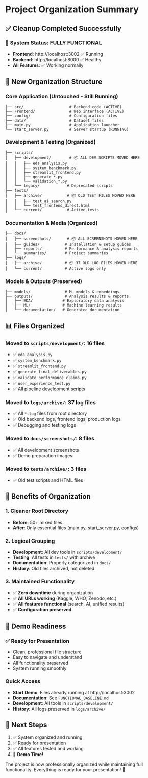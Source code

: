 # Project Organization Summary

## ✅ **Cleanup Completed Successfully**

### 🎯 **System Status**: FULLY FUNCTIONAL
- **Frontend**: http://localhost:3002 ✅ Running  
- **Backend**: http://localhost:8000 ✅ Healthy
- **All Features**: ✅ Working normally

## 📁 **New Organization Structure**

### **Core Application** (Untouched - Still Running)
```
├── src/                    # Backend code (ACTIVE)
├── Frontend/               # Web interface (ACTIVE)  
├── config/                 # Configuration files
├── data/                   # Dataset files
├── main.py                 # Application launcher
└── start_server.py         # Server startup (RUNNING)
```

### **Development & Testing** (Organized)
```
├── scripts/
│   ├── development/        # 📦 ALL DEV SCRIPTS MOVED HERE
│   │   ├── eda_analysis.py
│   │   ├── system_benchmark.py
│   │   ├── streamlit_frontend.py
│   │   ├── generate_*.py
│   │   └── validation_*.py
│   └── legacy/            # Deprecated scripts
├── tests/
│   ├── archive/           # 📦 OLD TEST FILES MOVED HERE
│   │   ├── test_ai_search.py
│   │   └── test_frontend_direct.html
│   └── current/           # Active tests
```

### **Documentation & Media** (Organized)
```
├── docs/
│   ├── screenshots/       # 📦 ALL SCREENSHOTS MOVED HERE
│   ├── guides/           # Installation & setup guides
│   ├── reports/          # Performance & analysis reports
│   └── summaries/        # Project summaries
├── logs/
│   ├── archive/          # 📦 37 OLD LOG FILES MOVED HERE
│   └── current/          # Active logs only
```

### **Models & Outputs** (Preserved)
```
├── models/               # ML models & embeddings
├── outputs/              # Analysis results & reports
│   ├── EDA/             # Exploratory data analysis
│   ├── ML/              # Machine learning results  
│   └── documentation/   # Generated documentation
```

## 📊 **Files Organized**

### **Moved to `scripts/development/`**: 16 files
- ✅ `eda_analysis.py`
- ✅ `system_benchmark.py`  
- ✅ `streamlit_frontend.py`
- ✅ `generate_final_deliverables.py`
- ✅ `validate_performance_claims.py`
- ✅ `user_experience_test.py`
- ✅ All pipeline development scripts

### **Moved to `logs/archive/`**: 37 log files
- ✅ All `*.log` files from root directory
- ✅ Old backend logs, frontend logs, production logs
- ✅ Debugging and testing logs

### **Moved to `docs/screenshots/`**: 8 files
- ✅ All development screenshots
- ✅ Demo preparation images

### **Moved to `tests/archive/`**: 3 files
- ✅ Old test scripts and HTML files

## 🧹 **Benefits of Organization**

### **1. Cleaner Root Directory**
- **Before**: 50+ mixed files
- **After**: Only essential files (main.py, start_server.py, configs)

### **2. Logical Grouping**
- **Development**: All dev tools in `scripts/development/`
- **Testing**: All tests in `tests/` with archive
- **Documentation**: Properly categorized in `docs/`
- **History**: Old files archived, not deleted

### **3. Maintained Functionality**
- ✅ **Zero downtime** during organization
- ✅ **All URLs working** (Kaggle, WHO, Zenodo, etc.)
- ✅ **All features functional** (search, AI, unified results)
- ✅ **Configuration preserved**

## 🎯 **Demo Readiness**

### **✅ Ready for Presentation**
- Clean, professional file structure
- Easy to navigate and understand
- All functionality preserved
- System running smoothly

### **Quick Access**
- **Start Demo**: Files already running at http://localhost:3002
- **Documentation**: See `FUNCTIONAL_BASELINE.md` 
- **Development**: All tools in `scripts/development/`
- **History**: All logs preserved in `logs/archive/`

## 📝 **Next Steps**
1. ✅ System organized and running
2. ✅ Ready for presentation
3. ✅ All features tested and working
4. 🎯 **Demo Time!**

The project is now professionally organized while maintaining full functionality. Everything is ready for your presentation! 🚀